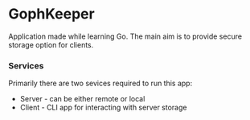 # GophKeeper

Application made while learning Go. The main aim is to provide secure storage option for clients.

### Services

Primarily there are two sevices required to run this app:

- Server - can be either remote or local
- Client - CLI app for interacting with server storage






